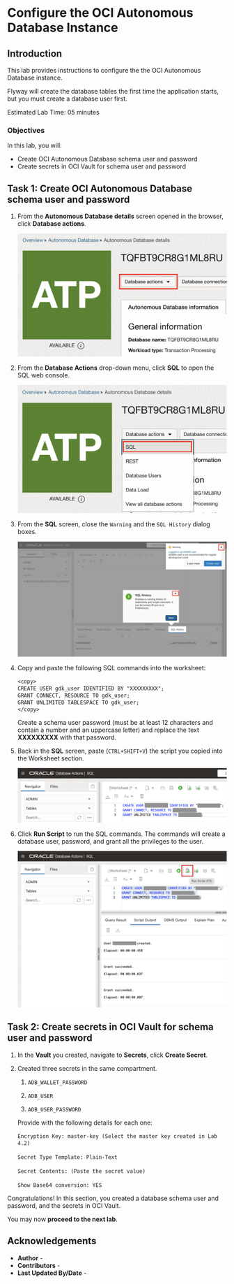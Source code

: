 # Configure the OCI Autonomous Database Instance

## Introduction

This lab provides instructions to configure the the OCI Autonomous Database instance.

Flyway will create the database tables the first time the application starts, but you must create a database user first.

Estimated Lab Time: 05 minutes

### Objectives

In this lab, you will:

* Create OCI Autonomous Database schema user and password
* Create secrets in OCI Vault for schema user and password

## Task 1: Create OCI Autonomous Database schema user and password

1. From the **Autonomous Database details** screen opened in the browser, click **Database actions**.

   ![ADB Database Actions](./images/adb-db-actions.jpg#input)

2. From the **Database Actions** drop-down menu, click **SQL** to open the SQL web console.

   ![ADB Database Actions Launch SQL](./images/adb-db-actions-dev-sql.jpg#input)

3. From the **SQL** screen, close the `Warning` and the `SQL History` dialog boxes.

   ![ADB Database Actions SQL](./images/adb-db-actions-sql.jpg#input)

4. Copy and paste the following SQL commands into the worksheet:

   ```
   <copy>
   CREATE USER gdk_user IDENTIFIED BY "XXXXXXXXX";
   GRANT CONNECT, RESOURCE TO gdk_user;
   GRANT UNLIMITED TABLESPACE TO gdk_user;
   </copy>
   ```

   Create a schema user password (must be at least 12 characters and contain a number and an uppercase letter) and replace the text **XXXXXXXXX** with that password.

5. Back in the **SQL** screen, paste (`CTRL+SHIFT+V`) the script you copied into the Worksheet section.

   ![Paste create ADB user and pass](./images/paste-create-db-user-pass.jpg#input)

7. Click **Run Script** to run the SQL commands. The commands will create a database user, password, and grant all the privileges to the user.

   ![ADB user and pass created](./images/run-db-user-pass.jpg#input)

## Task 2: Create secrets in OCI Vault for schema user and password

1. In the **Vault** you created, navigate to **Secrets**, click **Create Secret**.

2. Created three secrets in the same compartment.

   1. `ADB_WALLET_PASSWORD`

   2. `ADB_USER`

   3. `ADB_USER_PASSWORD`

   Provide with the following details for each one:

      ```
      Encryption Key: master-key (Select the master key created in Lab 4.2)

      Secret Type Template: Plain-Text

      Secret Contents: (Paste the secret value)

      Show Base64 conversion: YES
      ```

Congratulations! In this section, you created a database schema user and password, and the secrets in OCI Vault.

You may now **proceed to the next lab**.

## Acknowledgements

* **Author** - [](var:author)
* **Contributors** - [](var:contributors)
* **Last Updated By/Date** - [](var:last_updated)
